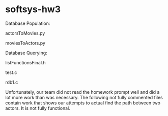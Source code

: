 softsys-hw3
===========

Database Population:

actorsToMovies.py

moviesToActors.py


Database Querying:

listFunctionsFinal.h

test.c

rdb1.c



Unfortunately, our team did not read the homework prompt well and did a lot more work than was necessary. The following not fully commented files contain work that shows our attempts to actual find the path between two actors. It is not fully functional. 
